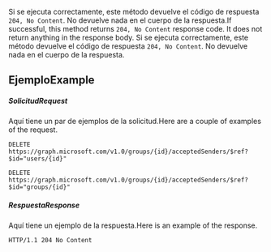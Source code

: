 <span data-ttu-id="e0fe8-p102">Si se ejecuta correctamente, este método devuelve el código de respuesta `204, No Content`. No devuelve nada en el cuerpo de la respuesta.</span><span class="sxs-lookup"><span data-stu-id="e0fe8-p102">If successful, this method returns `204, No Content` response code. It does not return anything in the response body.</span></span>
Si se ejecuta correctamente, este método devuelve el código de respuesta `204, No Content`. No devuelve nada en el cuerpo de la respuesta.

## <span data-ttu-id="e0fe8-117">Ejemplo</span><span class="sxs-lookup"><span data-stu-id="e0fe8-117">Example</span></span>
<a id="example" class="xliff"></a>
##### <span data-ttu-id="e0fe8-118">Solicitud</span><span class="sxs-lookup"><span data-stu-id="e0fe8-118">Request</span></span>
<a id="request" class="xliff"></a>
<span data-ttu-id="e0fe8-119">Aquí tiene un par de ejemplos de la solicitud.</span><span class="sxs-lookup"><span data-stu-id="e0fe8-119">Here are a couple of examples of the request.</span></span>
<!-- {
  "blockType": "request",
  "name": "create_directoryobject_from_group"
}-->
```http
DELETE https://graph.microsoft.com/v1.0/groups/{id}/acceptedSenders/$ref?$id="users/{id}"

DELETE https://graph.microsoft.com/v1.0/groups/{id}/acceptedSenders/$ref?$id="groups/{id}"
```

##### <span data-ttu-id="e0fe8-120">Respuesta</span><span class="sxs-lookup"><span data-stu-id="e0fe8-120">Response</span></span>
<a id="response" class="xliff"></a>
<span data-ttu-id="e0fe8-121">Aquí tiene un ejemplo de la respuesta.</span><span class="sxs-lookup"><span data-stu-id="e0fe8-121">Here is an example of the response.</span></span> 
<!-- {
  "blockType": "response",
  "truncated": true
} -->
```http
HTTP/1.1 204 No Content
```

<!-- uuid: 8fcb5dbc-d5aa-4681-8e31-b001d5168d79
2015-10-25 14:57:30 UTC -->
<!-- {
  "type": "#page.annotation",
  "description": "Create acceptedSender",
  "keywords": "",
  "section": "documentation",
  "tocPath": ""
}-->